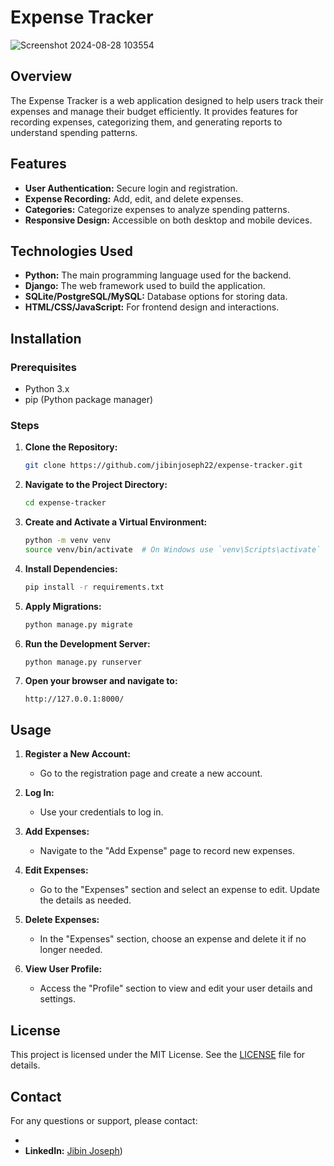 
# Expense Tracker
![Screenshot 2024-08-28 103554](https://github.com/user-attachments/assets/f249063f-07de-414b-a4d9-8aac70c360b7)

## Overview

The Expense Tracker is a web application designed to help users track their expenses and manage their budget efficiently. It provides features for recording expenses, categorizing them, and generating reports to understand spending patterns.

## Features

- **User Authentication:** Secure login and registration.
- **Expense Recording:** Add, edit, and delete expenses.
- **Categories:** Categorize expenses to analyze spending patterns.
- **Responsive Design:** Accessible on both desktop and mobile devices.

## Technologies Used

- **Python:** The main programming language used for the backend.
- **Django:** The web framework used to build the application.
- **SQLite/PostgreSQL/MySQL:** Database options for storing data.
- **HTML/CSS/JavaScript:** For frontend design and interactions.

## Installation

### Prerequisites

- Python 3.x
- pip (Python package manager)

### Steps

1. **Clone the Repository:**

   ```bash
   git clone https://github.com/jibinjoseph22/expense-tracker.git
   ```

2. **Navigate to the Project Directory:**

   ```bash
   cd expense-tracker
   ```

3. **Create and Activate a Virtual Environment:**

   ```bash
   python -m venv venv
   source venv/bin/activate  # On Windows use `venv\Scripts\activate`
   ```

4. **Install Dependencies:**

   ```bash
   pip install -r requirements.txt
   ```

5. **Apply Migrations:**

   ```bash
   python manage.py migrate
   ```

6. **Run the Development Server:**

   ```bash
   python manage.py runserver
   ```

7. **Open your browser and navigate to:**

   ```
   http://127.0.0.1:8000/
   ```

## Usage

1. **Register a New Account:**
   - Go to the registration page and create a new account.

2. **Log In:**
   - Use your credentials to log in.

3. **Add Expenses:**
   - Navigate to the "Add Expense" page to record new expenses.

4. **Edit Expenses:**
   - Go to the "Expenses" section and select an expense to edit. Update the details as needed.

5. **Delete Expenses:**
   - In the "Expenses" section, choose an expense and delete it if no longer needed.

6. **View User Profile:**
   - Access the "Profile" section to view and edit your user details and settings.

## License

This project is licensed under the MIT License. See the [LICENSE](LICENSE) file for details.

## Contact

For any questions or support, please contact:

- 
- **LinkedIn:** [Jibin Joseph](http://www.linkedin.com/in/jibinjoseph2))
```
